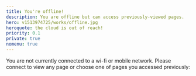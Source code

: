 ```yaml
---
title: You're offline!
description: You are offline but can access previously-viewed pages.
hero: v1513974725/works/offline.jpg
heroquote: the cloud is out of reach!
priority: 0.1
private: true
nomenu: true
---
```


You are not currently connected to a wi-fi or mobile network. Please connect to view any page or choose one of pages you accessed previously:

<ul id="cachedpagelist"></ul>
